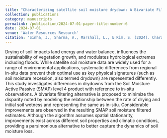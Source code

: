 ```yaml
---
title: "Characterizing satellite soil moisture drydown: A Bivariate Filtering Approach"
collection: publications
category: manuscripts
permalink: /publication/2024-07-01-paper-title-number-6
date: 2024-07-01
venue: 'Water Resources Research'
citation: 'Sinha, J., Sharma, A., Marshall, L., & Kim, S. (2024). Characterizing satellite soil moisture drydown: A Bivariate Filtering Approach. Water Resources Research, 60(7), e2022WR034019.'
---
```


Drying of soil impacts land energy and water balance, influences the sustainability of vegetation growth, and modulates hydrological extremes including floods. While satellite soil moisture data are widely used for a range of environmental applications, systematic differences from regional in-situ data prevent their optimal use as key physical signatures (such as soil moisture recession, also termed drydown) are represented differently. This study investigates differences in drydowns from the Soil Moisture Active Passive (SMAP) level 4 product with reference to in-situ observations. A bivariate filtering alternative is proposed to minimize the disparity noted by modeling the relationship between the rate of drying and initial soil wetness and representing the same as in-situ. Considerable improvements are observed in the resulting SMAP soil moisture filtered estimates. Although the algorithm assumes spatial stationarity, improvements exist across different soil properties and climatic conditions, providing a parsimonious alternative to better capture the dynamics of soil moisture loss.
